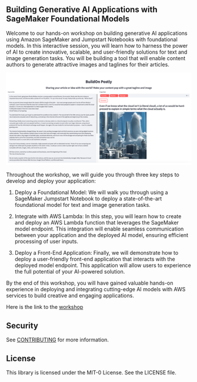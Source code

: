 ## Building Generative AI Applications with SageMaker Foundational Models

Welcome to our hands-on workshop on building generative AI applications using Amazon SageMaker and Jumpstart Notebooks with foundational models. In this interactive session, you will learn how to harness the power of AI to create innovative, scalable, and user-friendly solutions for text and image generation tasks. You will be building a tool that will enable content authors to generate attractive images and taglines for their articles.

![The deployed app, that takes text from an article and creates a tagline with a cover image](./build_on_postly_example.png)

Throughout the workshop, we will guide you through three key steps to develop and deploy your application:

1. Deploy a Foundational Model: We will walk you through using a SageMaker Jumpstart Notebook to deploy a state-of-the-art foundational model for text and image generation tasks.

2. Integrate with AWS Lambda: In this step, you will learn how to create and deploy an AWS Lambda function that leverages the SageMaker model endpoint. This integration will enable seamless communication between your application and the deployed AI model, ensuring efficient processing of user inputs.

3. Deploy a Front-End Application: Finally, we will demonstrate how to deploy a user-friendly front-end application that interacts with the deployed model endpoint. This application will allow users to experience the full potential of your AI-powered solution.

By the end of this workshop, you will have gained valuable hands-on experience in deploying and integrating cutting-edge AI models with AWS services to build creative and engaging applications.

Here is the link to the [workshop](https://catalog.workshops.aws/building-gen-ai-apps-with-found-models/en-US)

## Security

See [CONTRIBUTING](CONTRIBUTING.md#security-issue-notifications) for more information.

## License

This library is licensed under the MIT-0 License. See the LICENSE file.

